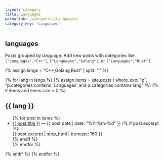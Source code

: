 ```yaml
---
layout: category
title: Languages
permalink: /categories/Languages/
category_key: "Languages"
---
```



<section class="prose">
  <h1>languages</h1>
  <p class="note">Posts grouped by language. Add new posts with categories like <code>["Languages","C++"]</code>, <code>["Languages","Golang"]</code>, or <code>["Languages","Rust"]</code>.</p>
</section>


{% assign langs = "C++,Golang,Rust" | split: "," %}

{% for lang in langs %}
  {% assign items = site.posts | where_exp: "p", "p.categories contains 'Languages' and p.categories contains lang" %}
  {% if items and items.size > 0 %}
  <section class="prose" id="{{ lang | downcase | replace: '+','p' }}">
    <h2>{{ lang }}</h2>
    <ul class="cat-list">
      {% for post in items %}
        <li>
          <a href="{{ post.url | relative_url }}">{{ post.title }}</a>
          <span class="meta">— {{ post.date | date: "%Y-%m-%d" }}</span>
          {% if post.excerpt %}
            <div class="excerpt">{{ post.excerpt | strip_html | truncate: 160 }}</div>
          {% endif %}
        </li>
      {% endfor %}
    </ul>
  </section>
  {% endif %}
{% endfor %}

